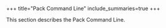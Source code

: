 +++
title="Pack Command Line"
include_summaries=true
+++

This section describes the Pack Command Line.
